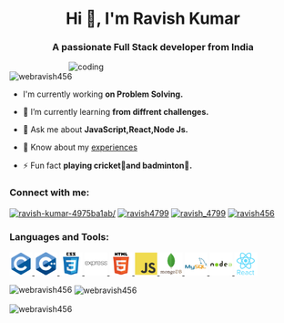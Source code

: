 <h1 align="center">Hi 👋, I'm Ravish Kumar</h1>
<h3 align="center">A passionate Full Stack developer from India</h3>
<img align="right" alt="coding" width="400" src="https://cdn.dribbble.com/users/926537/screenshots/4502924/python-2.gif"/>
<p align="left"> <img src="https://komarev.com/ghpvc/?username=webravish456&label=Profile%20views&color=0e75b6&style=flat" alt="webravish456" /> </p>

- I'm currently working **on Problem Solving.**

- 🌱 I’m currently learning **from diffrent challenges.**

- 💬 Ask me about **JavaScript,React,Node Js.**

- 📄 Know about my [experiences](https://drive.google.com/file/d/1_QwiezTs2b1WzzxvYeoDIelKHA70mkOn/view?usp=share_link)

- ⚡ Fun fact **playing cricket🏏and badminton🏸.**

<h3 align="left">Connect with me:</h3>
<p align="left">
<a href="https://linkedin.com/in/ravish-kumar-4975ba1ab/" target="blank"><img align="center" src="https://raw.githubusercontent.com/rahuldkjain/github-profile-readme-generator/master/src/images/icons/Social/linked-in-alt.svg" alt="ravish-kumar-4975ba1ab/" height="30" width="40" /></a>
<a href="https://instagram.com/ravish4799" target="blank"><img align="center" src="https://raw.githubusercontent.com/rahuldkjain/github-profile-readme-generator/master/src/images/icons/Social/instagram.svg" alt="ravish4799" height="30" width="40" /></a>
<a href="https://www.codechef.com/users/ravish_4799" target="blank"><img align="center" src="https://cdn.jsdelivr.net/npm/simple-icons@3.1.0/icons/codechef.svg" alt="ravish_4799" height="30" width="40" /></a>
<a href="https://www.hackerrank.com/ravish456" target="blank"><img align="center" src="https://raw.githubusercontent.com/rahuldkjain/github-profile-readme-generator/master/src/images/icons/Social/hackerrank.svg" alt="ravish456" height="30" width="40" /></a>
</p>

<h3 align="left">Languages and Tools:</h3>
<p align="left"> <a href="https://www.cprogramming.com/" target="_blank" rel="noreferrer"> <img src="https://raw.githubusercontent.com/devicons/devicon/master/icons/c/c-original.svg" alt="c" width="40" height="40"/> </a> <a href="https://www.w3schools.com/cpp/" target="_blank" rel="noreferrer"> <img src="https://raw.githubusercontent.com/devicons/devicon/master/icons/cplusplus/cplusplus-original.svg" alt="cplusplus" width="40" height="40"/> </a> <a href="https://www.w3schools.com/css/" target="_blank" rel="noreferrer"> <img src="https://raw.githubusercontent.com/devicons/devicon/master/icons/css3/css3-original-wordmark.svg" alt="css3" width="40" height="40"/> </a> <a href="https://expressjs.com" target="_blank" rel="noreferrer"> <img src="https://raw.githubusercontent.com/devicons/devicon/master/icons/express/express-original-wordmark.svg" alt="express" width="40" height="40"/> </a> <a href="https://www.w3.org/html/" target="_blank" rel="noreferrer"> <img src="https://raw.githubusercontent.com/devicons/devicon/master/icons/html5/html5-original-wordmark.svg" alt="html5" width="40" height="40"/> </a> <a href="https://developer.mozilla.org/en-US/docs/Web/JavaScript" target="_blank" rel="noreferrer"> <img src="https://raw.githubusercontent.com/devicons/devicon/master/icons/javascript/javascript-original.svg" alt="javascript" width="40" height="40"/> </a> <a href="https://www.mongodb.com/" target="_blank" rel="noreferrer"> <img src="https://raw.githubusercontent.com/devicons/devicon/master/icons/mongodb/mongodb-original-wordmark.svg" alt="mongodb" width="40" height="40"/> </a> <a href="https://www.mysql.com/" target="_blank" rel="noreferrer"> <img src="https://raw.githubusercontent.com/devicons/devicon/master/icons/mysql/mysql-original-wordmark.svg" alt="mysql" width="40" height="40"/> </a> <a href="https://nodejs.org" target="_blank" rel="noreferrer"> <img src="https://raw.githubusercontent.com/devicons/devicon/master/icons/nodejs/nodejs-original-wordmark.svg" alt="nodejs" width="40" height="40"/> </a> <a href="https://reactjs.org/" target="_blank" rel="noreferrer"> <img src="https://raw.githubusercontent.com/devicons/devicon/master/icons/react/react-original-wordmark.svg" alt="react" width="40" height="40"/> </a> </p>

<p><img align="left" src="https://github-readme-stats.vercel.app/api/top-langs?username=webravish456&show_icons=true&locale=en&layout=compact" alt="webravish456" /></p>

<p>&nbsp;<img align="center" src="https://github-readme-stats.vercel.app/api?username=webravish456&show_icons=true&locale=en" alt="webravish456" /></p>

<p><img align="center" src="https://github-readme-streak-stats.herokuapp.com/?user=webravish456&" alt="webravish456" /></p>
